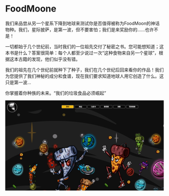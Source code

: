 # FoodMoone

我们来品尝从另一个星系下降到地球来测试你是否值得被称为FoodMoon的神话物种。我们，星际披萨，是第一波，但不要害怕；我们是来奖励你的……也许不是！

一切都始于几个世纪前，当时我们的一位祖先交付了秘密之书。您可能想知道；这本书是什么？答案很简单：每个人都至少说过一次“这种食物来自另一个星球”，根据这本古籍的发现，他们似乎没有错。

我们的祖先在几个世纪前就种下了种子，我们在几个世纪后回来看你的作品！我们为您提供了我们神秘的成分和食谱，现在我们要求知道地球人用它创造了什么。这只是第一波...

你掌握着你种族的未来。“我们的垃圾食品必须崛起”

![nft](01.png)


